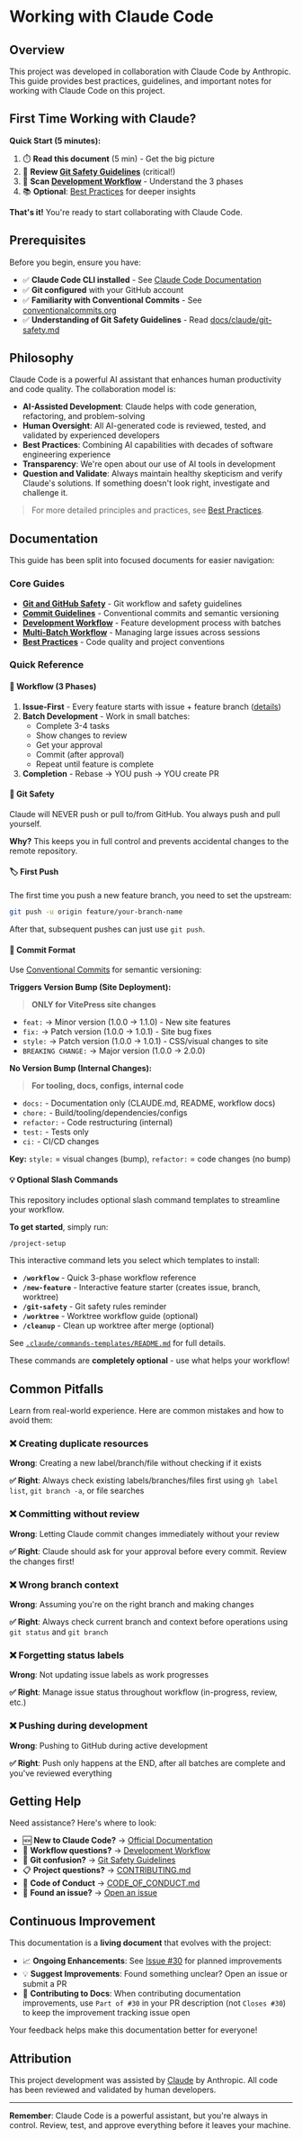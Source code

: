 # Working with Claude Code

## Overview

This project was developed in collaboration with Claude Code by Anthropic. This guide provides best practices, guidelines, and important notes for working with Claude Code on this project.

## First Time Working with Claude?

**Quick Start (5 minutes):**

1. ⏱️ **Read this document** (5 min) - Get the big picture
2. 🚨 **Review [Git Safety Guidelines](./docs/claude/git-safety.md)** (critical!)
3. 🔄 **Scan [Development Workflow](./docs/claude/workflow.md)** - Understand the 3 phases
4. 📚 **Optional**: [Best Practices](./docs/claude/best-practices.md) for deeper insights

**That's it!** You're ready to start collaborating with Claude Code.

## Prerequisites

Before you begin, ensure you have:

- ✅ **Claude Code CLI installed** - See [Claude Code Documentation](https://docs.claude.com/claude-code)
- ✅ **Git configured** with your GitHub account
- ✅ **Familiarity with Conventional Commits** - See [conventionalcommits.org](https://www.conventionalcommits.org/)
- ✅ **Understanding of Git Safety Guidelines** - Read [docs/claude/git-safety.md](./docs/claude/git-safety.md)

## Philosophy

Claude Code is a powerful AI assistant that enhances human productivity and code quality. The collaboration model is:

- **AI-Assisted Development**: Claude helps with code generation, refactoring, and problem-solving
- **Human Oversight**: All AI-generated code is reviewed, tested, and validated by experienced developers
- **Best Practices**: Combining AI capabilities with decades of software engineering experience
- **Transparency**: We're open about our use of AI tools in development
- **Question and Validate**: Always maintain healthy skepticism and verify Claude's solutions. If something doesn't look right, investigate and challenge it.

> For more detailed principles and practices, see [Best Practices](./docs/claude/best-practices.md).

## Documentation

This guide has been split into focused documents for easier navigation:

### Core Guides

- **[Git and GitHub Safety](./docs/claude/git-safety.md)** - Git workflow and safety guidelines
- **[Commit Guidelines](./docs/claude/commit-guidelines.md)** - Conventional commits and semantic versioning
- **[Development Workflow](./docs/claude/workflow.md)** - Feature development process with batches
- **[Multi-Batch Workflow](./docs/claude/multi-batch-workflow.md)** - Managing large issues across sessions
- **[Best Practices](./docs/claude/best-practices.md)** - Code quality and project conventions

### Quick Reference

#### 🔄 Workflow (3 Phases)

1. **Issue-First** - Every feature starts with issue + feature branch ([details](./docs/claude/workflow.md#1-issue-first-workflow-primary))
2. **Batch Development** - Work in small batches:
   - Complete 3-4 tasks
   - Show changes to review
   - Get your approval
   - Commit (after approval)
   - Repeat until feature is complete
3. **Completion** - Rebase → YOU push → YOU create PR

#### 🚫 Git Safety

Claude will NEVER push or pull to/from GitHub. You always push and pull yourself.

**Why?** This keeps you in full control and prevents accidental changes to the remote repository.

#### 🏷️ First Push

The first time you push a new feature branch, you need to set the upstream:

```bash
git push -u origin feature/your-branch-name
```

After that, subsequent pushes can just use `git push`.

#### 📝 Commit Format

Use [Conventional Commits](https://www.conventionalcommits.org/) for semantic versioning:

**Triggers Version Bump (Site Deployment):**
> **ONLY for VitePress site changes**
- `feat:` → Minor version (1.0.0 → 1.1.0) - New site features
- `fix:` → Patch version (1.0.0 → 1.0.1) - Site bug fixes
- `style:` → Patch version (1.0.0 → 1.0.1) - CSS/visual changes to site
- `BREAKING CHANGE:` → Major version (1.0.0 → 2.0.0)

**No Version Bump (Internal Changes):**
> **For tooling, docs, configs, internal code**
- `docs:` - Documentation only (CLAUDE.md, README, workflow docs)
- `chore:` - Build/tooling/dependencies/configs
- `refactor:` - Code restructuring (internal)
- `test:` - Tests only
- `ci:` - CI/CD changes

**Key:** `style:` = visual changes (bump), `refactor:` = code changes (no bump)

#### 💡 Optional Slash Commands

This repository includes optional slash command templates to streamline your workflow.

**To get started**, simply run:
```
/project-setup
```

This interactive command lets you select which templates to install:

- **`/workflow`** - Quick 3-phase workflow reference
- **`/new-feature`** - Interactive feature starter (creates issue, branch, worktree)
- **`/git-safety`** - Git safety rules reminder
- **`/worktree`** - Worktree workflow guide (optional)
- **`/cleanup`** - Clean up worktree after merge (optional)

See [`.claude/commands-templates/README.md`](./.claude/commands-templates/README.md) for full details.

These commands are **completely optional** - use what helps your workflow!

## Common Pitfalls

Learn from real-world experience. Here are common mistakes and how to avoid them:

### ❌ Creating duplicate resources

**Wrong**: Creating a new label/branch/file without checking if it exists

**✅ Right**: Always check existing labels/branches/files first using `gh label list`, `git branch -a`, or file searches

### ❌ Committing without review

**Wrong**: Letting Claude commit changes immediately without your review

**✅ Right**: Claude should ask for your approval before every commit. Review the changes first!

### ❌ Wrong branch context

**Wrong**: Assuming you're on the right branch and making changes

**✅ Right**: Always check current branch and context before operations using `git status` and `git branch`

### ❌ Forgetting status labels

**Wrong**: Not updating issue labels as work progresses

**✅ Right**: Manage issue status throughout workflow (in-progress, review, etc.)

### ❌ Pushing during development

**Wrong**: Pushing to GitHub during active development

**✅ Right**: Push only happens at the END, after all batches are complete and you've reviewed everything

## Getting Help

Need assistance? Here's where to look:

- 🆕 **New to Claude Code?** → [Official Documentation](https://docs.claude.com/claude-code)
- 🔄 **Workflow questions?** → [Development Workflow](./docs/claude/workflow.md)
- 🚨 **Git confusion?** → [Git Safety Guidelines](./docs/claude/git-safety.md)
- 📋 **Project questions?** → [CONTRIBUTING.md](./CONTRIBUTING.md)
- 🤝 **Code of Conduct** → [CODE_OF_CONDUCT.md](./CODE_OF_CONDUCT.md)
- 🐛 **Found an issue?** → [Open an issue](https://github.com/BANCS-Norway/home/issues/new)

## Continuous Improvement

This documentation is a **living document** that evolves with the project:

- 📈 **Ongoing Enhancements**: See [Issue #30](https://github.com/BANCS-Norway/home/issues/30) for planned improvements
- 💡 **Suggest Improvements**: Found something unclear? Open an issue or submit a PR
- 🔗 **Contributing to Docs**: When contributing documentation improvements, use `Part of #30` in your PR description (not `Closes #30`) to keep the improvement tracking issue open

Your feedback helps make this documentation better for everyone!

## Attribution

This project development was assisted by [Claude](https://claude.ai) by Anthropic. All code has been reviewed and validated by human developers.

---

**Remember**: Claude Code is a powerful assistant, but you're always in control. Review, test, and approve everything before it leaves your machine.
